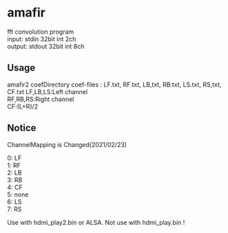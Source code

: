 # amafir
fft convolution program  
input: stdin 32bit int 2ch  
output: stdout 32bit int 8ch  

## Usage
amafir2 coefDirectory
coef-files : LF.txt, RF.txt, LB,txt, RB.txt, LS.txt, RS,txt, CF.txt
LF,LB,LS:Left channel  
RF,RB,RS:Right channel  
CF:(L+R)/2  

## Notice
ChannelMapping is Changed(2021/02/23)

0: LF  
1: RF  
2: LB  
3: RB  
4: CF  
5: none  
6: LS  
7: RS  

Use with hdmi_play2.bin or ALSA.
Not use with hdmi_play.bin !
